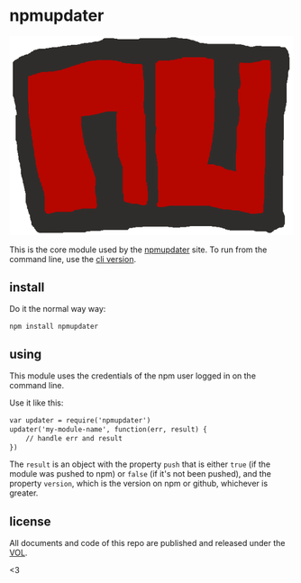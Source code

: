 # npmupdater

![logo thingy](logo.png)

This is the core module used by the [npmupdater](http://npmupdater.com) site. To run from the
command line, use the [cli version](https://www.npmjs.org/package/npmupdater-cli).

## install

Do it the normal way way:

	npm install npmupdater

## using

This module uses the credentials of the npm user logged in on the command line.

Use it like this:

	var updater = require('npmupdater')
	updater('my-module-name', function(err, result) {
		// handle err and result
	})

The `result` is an object with the property `push` that is either `true` (if the
module was pushed to npm) or `false` (if it's not been pushed), and the property
`version`, which is the version on npm or github, whichever is greater.

## license

All documents and code of this repo are published and released under the [VOL](http://veryopenlicense.com).

<3
